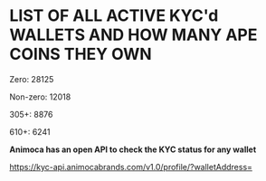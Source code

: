 # LIST OF ALL ACTIVE KYC'd WALLETS AND HOW MANY APE COINS THEY OWN

Zero: 28125

Non-zero: 12018

305+: 8876

610+: 6241

**Animoca has an open API to check the KYC status for any wallet**

https://kyc-api.animocabrands.com/v1.0/profile/?walletAddress=